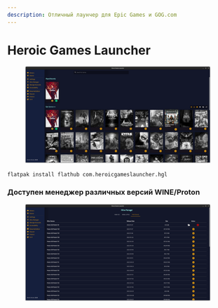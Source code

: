 ```yaml
---
description: Отличный лаунчер для Epic Games и GOG.com
---
```


# Heroic Games Launcher

<figure><img src="../../../.gitbook/assets/Снимок экрана от 2022-11-09 15-19-57.png" alt=""><figcaption></figcaption></figure>

```bash
flatpak install flathub com.heroicgameslauncher.hgl
```

### Доступен менеджер различных версий WINE/Proton

<figure><img src="../../../.gitbook/assets/Снимок экрана от 2022-11-09 15-22-28.png" alt=""><figcaption></figcaption></figure>
